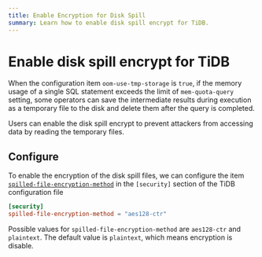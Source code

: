 ```yaml
---
title: Enable Encryption for Disk Spill
summary: Learn how to enable disk spill encrypt for TiDB.
---
```


# Enable disk spill encrypt for TiDB

When the configuration item `oom-use-tmp-storage` is `true`, if the memory usage of a single SQL statement exceeds the limit of `mem-quota-query` setting, some operators can save the intermediate results during execution as a temporary file to the disk and delete them after the query is completed.

Users can enable the disk spill encrypt to prevent attackers from accessing data by reading the temporary files.

## Configure

To enable the encryption of the disk spill files, we can configure the item [`spilled-file-encryption-method`](/tidb-configuration-file.md#spilled-file-encryption-method) in the `[security]` section of the TiDB configuration file

```toml
[security]
spilled-file-encryption-method = "aes128-ctr"
```

Possible values for `spilled-file-encryption-method` are `aes128-ctr` and `plaintext`. The default value is `plaintext`, which means encryption is disable.
